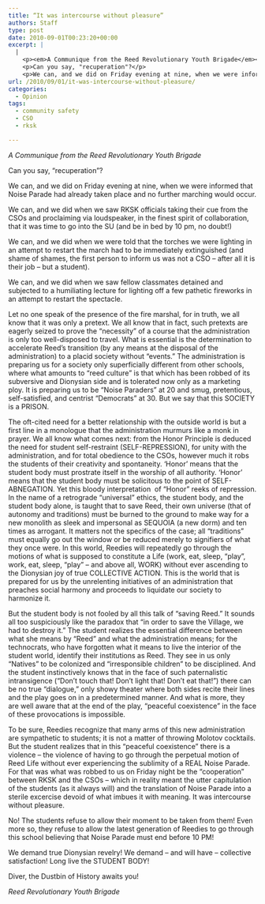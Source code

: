 ```yaml
---
title: “It was intercourse without pleasure”
authors: Staff
type: post
date: 2010-09-01T00:23:20+00:00
excerpt: |
  |
    <p><em>A Communique from the Reed Revolutionary Youth Brigade</em></p>
    <p>Can you say, "recuperation"?</p>
    <p>We can, and we did on Friday evening at nine, when we were informed that Noise Parade had already taken place and no further marching would occur.</p>
url: /2010/09/01/it-was-intercourse-without-pleasure/
categories:
  - Opinion
tags:
  - community safety
  - CSO
  - rksk

---
```

_A Communique from the Reed Revolutionary Youth Brigade_

Can you say, &#8220;recuperation&#8221;?

We can, and we did on Friday evening at nine, when we were informed that Noise Parade had already taken place and no further marching would occur.

We can, and we did when we saw RKSK officials taking their cue from the CSOs and proclaiming via loudspeaker, in the finest spirit of collaboration, that it was time to go into the SU (and be in bed by 10 pm, no doubt!)

We can, and we did when we were told that the torches we were lighting in an attempt to restart the march had to be immediately extinguished (and shame of shames, the first person to inform us was not a CSO &#8211; after all it is their job &#8211; but a student).

We can, and we did when we saw fellow classmates detained and subjected to a humiliating lecture for lighting off a few pathetic fireworks in an attempt to restart the spectacle.

Let no one speak of the presence of the fire marshal, for in truth, we all know that it was only a pretext. We all know that in fact, such pretexts are eagerly seized to prove the &#8220;necessity&#8221; of a course that the administration is only too well-disposed to travel. What is essential is the determination to accelerate Reed&#8217;s transition (by any means at the disposal of the administration) to a placid society without &#8220;events.&#8221; The administration is preparing us for a society only superficially different from other schools, where what amounts to &#8220;reed culture&#8221; is that which has been robbed of its subversive and Dionysian side and is tolerated now only as a marketing ploy. It is preparing us to be &#8220;Noise Paraders&#8221; at 20 and smug, pretentious, self-satisfied, and centrist &#8220;Democrats&#8221; at 30. But we say that this SOCIETY is a PRISON.

The oft-cited need for a better relationship with the outside world is but a first line in a monologue that the administration murmurs like a monk in prayer. We all know what comes next: from the Honor Principle is deduced the need for student self-restraint (SELF-REPRESSION), for unity with the administration, and for total obedience to the CSOs, however much it robs the students of their creativity and spontaneity. &#8216;Honor&#8217; means that the student body must prostrate itself in the worship of all authority. &#8216;Honor&#8217; means that the student body must be solicitous to the point of SELF-ABNEGATION. Yet this bloody interpretation  of &#8220;Honor&#8221; reeks of repression. In the name of a retrograde &#8220;universal&#8221; ethics, the student body, and the student body alone, is taught that to save Reed, their own universe (that of autonomy and traditions) must be burned to the ground to make way for a new monolith as sleek and impersonal as SEQUOIA (a new dorm) and ten times as arrogant. It matters not the specifics of the case; all &#8220;traditions&#8221; must equally go out the window or be reduced merely to signifiers of what they once were. In this world, Reedies will repeatedly go through the motions of what is supposed to constitute a Life (work, eat, sleep, &#8220;play&#8221;, work, eat, sleep, &#8220;play&#8221; &#8211; and above all, WORK) without ever ascending to the Dionysian joy of true COLLECTIVE ACTION. This is the world that is prepared for us by the unrelenting initiatives of an administration that preaches social harmony and proceeds to liquidate our society to harmonize it.

But the student body is not fooled by all this talk of &#8220;saving Reed.&#8221; It sounds all too suspiciously like the paradox that &#8220;in order to save the Village, we had to destroy it.&#8221; The student realizes the essential difference between what she means by &#8220;Reed&#8221; and what the administration means; for the technocrats, who have forgotten what it means to live the interior of the student world, identify their institutions as Reed. They see in us only &#8220;Natives&#8221; to be colonized and &#8220;irresponsible children&#8221; to be disciplined. And the student instinctively knows that in the face of such paternalistic intransigence (&#8220;Don&#8217;t touch that! Don&#8217;t light that! Don&#8217;t eat that!&#8221;) there can be no true &#8220;dialogue,&#8221; only showy theater where both sides recite their lines and the play goes on in a predetermined manner. And what is more, they are well aware that at the end of the play, &#8220;peaceful coexistence&#8221; in the face of these provocations is impossible.

To be sure, Reedies recognize that many arms of this new administration are sympathetic to students; it is not a matter of throwing Molotov cocktails. But the student realizes that in this &#8220;peaceful coexistence&#8221; there is a violence &#8211; the violence of having to go through the perpetual motion of Reed Life without ever experiencing the sublimity of a REAL Noise Parade. For that was what was robbed to us on Friday night be the &#8220;cooperation&#8221; between RKSK and the CSOs &#8211; which in reality meant the utter capitulation of the students (as it always will) and the translation of Noise Parade into a sterile excercise devoid of what imbues it with meaning. It was intercourse without pleasure.

No! The students refuse to allow their moment to be taken from them! Even more so, they refuse to allow the latest generation of Reedies to go through this school believing that Noise Parade must end before 10 PM!

We demand true Dionysian revelry! We demand &#8211; and will have &#8211; collective satisfaction! Long live the STUDENT BODY!

Diver, the Dustbin of History awaits you!

_Reed Revolutionary Youth Brigade_